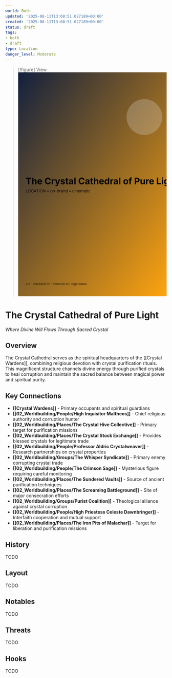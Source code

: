 ```yaml
---
world: Both
updated: '2025-08-11T13:08:51.027189+00:00'
created: '2025-08-11T13:08:51.027189+00:00'
status: draft
tags:
- both
- draft
type: Location
danger_level: Moderate
---
```


> [!figure] View
![](04_Resources/Assets/Generated/Locations/location-city-the-crystal-cathedral-of-pure-light-the-crystal-cathedral-of-pure-light.svg)





# The Crystal Cathedral of Pure Light
*Where Divine Will Flows Through Sacred Crystal*

## Overview
The Crystal Cathedral serves as the spiritual headquarters of the [[Crystal Wardens]], combining religious devotion with crystal purification rituals. This magnificent structure channels divine energy through purified crystals to heal corruption and maintain the sacred balance between magical power and spiritual purity.

## Key Connections
- **[[Crystal Wardens]]** - Primary occupants and spiritual guardians
- **[[02_Worldbuilding/People/High Inquisitor Maltheos]]** - Chief religious authority and corruption hunter
- **[[02_Worldbuilding/Places/The Crystal Hive Collective]]** - Primary target for purification missions
- **[[02_Worldbuilding/Places/The Crystal Stock Exchange]]** - Provides blessed crystals for legitimate trade
- **[[02_Worldbuilding/People/Professor Aldric Crystalweaver]]** - Research partnerships on crystal properties
- **[[02_Worldbuilding/Groups/The Whisper Syndicate]]** - Primary enemy corrupting crystal trade
- **[[02_Worldbuilding/People/The Crimson Sage]]** - Mysterious figure requiring careful monitoring
- **[[02_Worldbuilding/Places/The Sundered Vaults]]** - Source of ancient purification techniques
- **[[02_Worldbuilding/Places/The Screaming Battleground]]** - Site of major consecration efforts
- **[[02_Worldbuilding/Groups/Purist Coalition]]** - Theological alliance against crystal corruption
- **[[02_Worldbuilding/People/High Priestess Celeste Dawnbringer]]** - Interfaith cooperation and mutual support
- **[[02_Worldbuilding/Places/The Iron Pits of Malachar]]** - Target for liberation and purification missions

## History


TODO


## Layout


TODO


## Notables


TODO


## Threats


TODO


## Hooks


TODO
